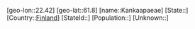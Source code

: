 ﻿---
location: [61.8,22.42]
type: City
tags:
- geo/City


SpocWebEntityId: 31293
isDeleted: false
confidential: public

---
[geo-lon::22.42]
[geo-lat::61.8]
[name::Kankaapaeae]
[State::]
[Country::[Finland](geo/Continent/Europe/Finland.md)]
[StateId::]
[Population::]
[Unknown::]

